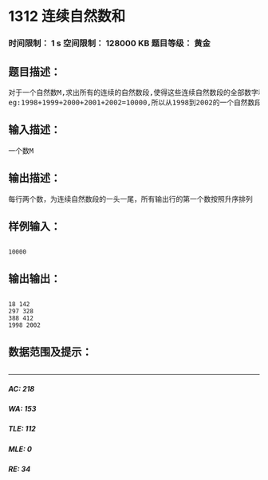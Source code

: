 # 1312 连续自然数和   
### 时间限制： 1 s     空间限制： 128000 KB     题目等级： 黄金  
## 题目描述：  

<pre>
对于一个自然数M,求出所有的连续的自然数段,使得这些连续自然数段的全部数字和为M.  
eg:1998+1999+2000+2001+2002=10000,所以从1998到2002的一个自然数段为M=10000的一个解。 
</pre>
  
  
## 输入描述：  

<pre>
一个数M
</pre>
  
  
## 输出描述：  

<pre>
每行两个数，为连续自然数段的一头一尾，所有输出行的第一个数按照升序排列
</pre>
  
  
## 样例输入：  

<pre><code>
10000
</code></pre>
  
  
## 输出输出：  

<pre><code>
18 142
297 328
388 412
1998 2002
</code></pre>
  
  
## 数据范围及提示：  

<pre>
</pre>
  
  
***  

##### AC: 218  
##### WA: 153  
##### TLE: 112  
##### MLE: 0  
##### RE: 34  
